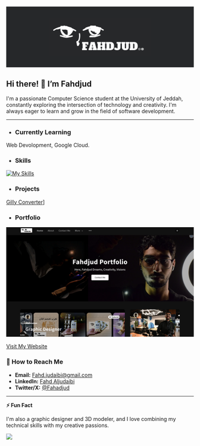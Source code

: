 ![Header](Header.png)

## Hi there! 👋 I’m Fahdjud

I'm a passionate Computer Science student at the University of Jeddah, constantly exploring the intersection of technology and creativity. I'm always eager to learn and grow in the field of software development.

---

 - ### Currently Learning 
Web Devolopment, Google Cloud.

- ### Skills
[![My Skills](https://skillicons.dev/icons?i=js,html,css,python,c,gcp,git,bash,sqlite)](https://skillicons.dev)

- ### Projects
[Gilly Converter](https://cs50.fahdjud.com)]


- ### Portfolio
![website](Website.png)

[Visit My Website](https://fahdjud.com)

### 📧 How to Reach Me 
- **Email:** [Fahd.judaibi@gmail.com](mailto:Fahd.judaibi@gmail.com)
- **LinkedIn:** [Fahd Aljudaibi](https://www.linkedin.com/in/fahd-aljudaibi)
- **Twitter/X:** [@Fahadjud](https://x.com/Fahadjud)

---

**⚡ Fun Fact**

I'm also a graphic designer and 3D modeler, and I love combining my technical skills with my creative passions.

<a href="https://www.buymeacoffee.com/fahdjud"><img src="https://img.buymeacoffee.com/button-api/?text=Buy me a coffee&emoji=☕&slug=fahdjud&button_colour=FFDD00&font_colour=000000&font_family=Lato&outline_colour=000000&coffee_colour=ffffff" /></a>
